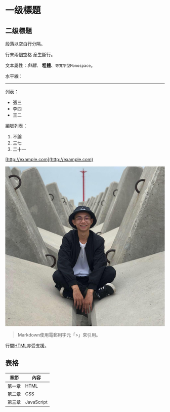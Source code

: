 一级標題
=======

## 二级標題

段落以空白行分隔。

行末兩個空格  産生斷行。

文本屬性：_斜體_、
**粗體**、`等寬字型Monospace`。

水平線：

---

列表：

  * 張三
  * 李四
  * 王二

編號列表：

  1. 不論
  2. 三七
  3. 二十一

[http://example.com](http://example.com)

![我的照片](kunpic.jpg)



> Markdown使用電郵用字元「>」來引用。

行間<abbr title="Hypertext Markup Language">HTML</abbr>亦受支援。


## 表格

章節 | 內容
--------|-------
第一章   | HTML
第二章   | CSS
第三章   | JavaScript




